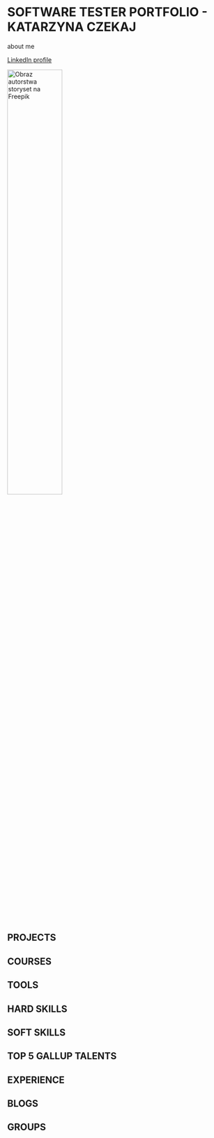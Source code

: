 # SOFTWARE TESTER PORTFOLIO - KATARZYNA CZEKAJ


about me

[LinkedIn profile](https://www.linkedin.com/in/katarzyna-czekaj/)

<img src="https://user-images.githubusercontent.com/122294284/219689325-44cdc5cc-4c49-4c60-b406-de45df272c89.jpg" alt="Obraz autorstwa storyset na Freepik" width="50%" height="50%">

## PROJECTS

## COURSES

## TOOLS

## HARD SKILLS

## SOFT SKILLS

## TOP 5 GALLUP TALENTS

## EXPERIENCE

## BLOGS

## GROUPS

